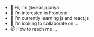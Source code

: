 - 👋 Hi, I’m @vikasjajoriya
- 👀 I’m interested in Frontend
- 🌱 I’m currently learning js and react.js
- 💞️ I’m looking to collaborate on ...
- 📫 How to reach me ...

<!---
vikasjajoriya/vikasjajoriya is a ✨ special ✨ repository because its `README.md` (this file) appears on your GitHub profile.
You can click the Preview link to take a look at your changes.
--->
